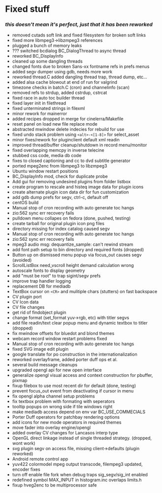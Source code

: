 # Fixed stuff #

### _this doesn't mean it's perfect, just that it has been reworked_ ###

  * removed cutads soft link and fixed filesystem for broken soft links
  * fixed more libmpeg3->libzmpeg3 references
  * plugged a bunch of memory leaks
  * ??? switched bcdialog BC\_DialogThread to async thread
  * reworked BC\_DisplayInfo
  * cleaned up some dangling threads
  * changed fonts due to broken Sans-xx fontname refs in prefs menus
  * added segv dumper using gdb, needs more work
  * reworked thread.C added dangling thread trap, thread dump, etc...
  * added alsa cache blowout at end of run for valgrind
  * timezone checks in batch.C (cron) and channelinfo (scan)
  * removed refs to strdup, added cstrdup, cstrcat
  * fixed race in auto toc builder thread
  * fixed layer init in filethread
  * fixed unterminated strings in filexml
  * minor rework for mainerror
  * added recipes dropped in merge for cinelerra/Makefile
  * reset panel on load new file replace mode
  * abstracted mwindow delete indecies for rebuild for use
  * fixed undo stack problem using `<alt>-<[1-8]>` for select\_asset
  * minor fixes/rework for pluginclient default xml readin
  * improved thread/buffer cleanup/shutdown in record menu/monitor
  * fixed overlapping memcpy in inverse telecine
  * stubbed css code, media db code
  * fixes to closed captioning and cc to dvd subtitle generator
  * ported mpeg2enc from libmpeg3 to libzmpeg3
  * Ubuntu window restart positions
  * BC\_DisplayInfo mod, check for duplicate probe
  * Add gui for removing undesired plugins from folder listbox
  * create program to rescale and histeq image data for plugin icons
  * create alternate plugin icon data dir for fun customization
  * add gdb dump prefs for segv, ctrl-c, default off
  * centOS build
  * Manual stop of cron recording with auto generate toc hangs
  * zio:562 sync err recovery fails
  * pulldown menu collapes on fedora (done, pushed, testing)
  * create tarball for original plugin icon png files
  * directory missing for index catalog caused segv
  * Manual stop of cron recording with auto generate toc hangs
  * zio:562 sync err recovery fails
  * mpeg3 audio msg: dequantize\_sample: can't rewind stream
  * add font path setup to bin directory and required fonts (dropped)
  * Button up on dismissed menu popup via focus\_out causes segv (avoided)
  * ScrollListBox need\_vscroll height demand calculation wrong
  * autoscale fonts to display geometry
  * add "must be root" to trap sigint/segv prefs
  * improve trap handler logging
  * replacement DB for mediadb
  * TextBox cursor on `<CR>` and mulitiple chars (stutters) on fast backspace
  * CV plugin port
  * CV Icon data
  * CV file changes
  * get rid of findobject plugin
  * change format (set\_format yuv->rgb, etc) with titler segvs
  * add file readin/text clear popup menu and dynamic textbox to titler (dropped)
  * fix mwindow offsets for bluedot and blond themes
  * webcam record window restart problems fixed
  * Manual stop of cron recording with auto generate toc hangs
  * fixed SVG image edit plugin
  * google translate for po construction in the internationalization
  * reworked overlayframe, added porter duff ops et al.
  * several build message cleanups
  * upgraded opengl api for new open interface
  * generalize opengl visual access and context construction for pbuffer, pixmap
  * fixup filebox to use most recent dir for default (done, testing)
  * prevent focus\_out event from deactivating if cursor in menu
  * fix opengl alpha channel setup problems
  * fix textbox problem with formating with seperators
  * tooltip popups on wrong side if tile windows right
  * make mediadb access depend on env var BC\_USE\_COMMECIALS
  * Porter Duff operators for patchbay rendering options
  * add icons for new mode operators in required themes
  * move fader into overlay engine/opengl
  * added overlay CV changes for Lancasos interp type
  * OpenGL direct linkage instead of single threaded strategy. (dropped, wont work)
  * svg plugin segv on access file, missing client->defaults (plugin reworked)
  * Android remote control app
  * yuv422 colormodel mpeg output transcode, filempeg3 updated, encoder fixes
  * turn off enable file fork when debug traps sig\_segv/sig\_int enabled
  * redefined symbol MAX\_INPUT in histogram.inc overlaps limits.h
  * fixup hveg2enc to be multiprocessor safe